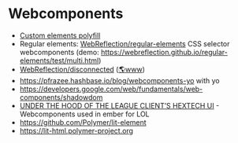 # Webcomponents

- [Custom elements polyfill](https://github.com/ungap/custom-elements-builtin#custom-elements-with-builtin-extends)
- Regular elements: [WebReflection/regular-elements](https://github.com/WebReflection/regular-elements#regularelements) CSS selector webcomponents (demo: https://webreflection.github.io/regular-elements/test/multi.html)
- [WebReflection/disconnected](https://github.com/WebReflection/disconnected#disconnected) ([🌎www](https://webreflection.github.io/disconnected/test/))
- https://pfrazee.hashbase.io/blog/webcomponents-yo with yo
- https://developers.google.com/web/fundamentals/web-components/shadowdom
- [UNDER THE HOOD OF THE LEAGUE CLIENT’S HEXTECH UI](https://technology.riotgames.com/news/under-hood-league-client’s-hextech-ui) - Webcomponents used in ember for LOL
- https://github.com/Polymer/lit-element
- https://lit-html.polymer-project.org

